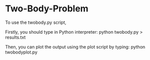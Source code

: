 # Two-Body-Problem

To use the twobody.py script,

Firstly, you should type in Python interpreter:
python twobody.py > results.txt

Then, you can plot the output using the plot script by typing:
python twobodyplot.py
